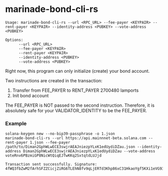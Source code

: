 # marinade-bond-cli-rs

```shell
Usage: marinade-bond-cli-rs --url <RPC_URL> --fee-payer <KEYPAIR> --rent-payer <KEYPAIR> --identity-address <PUBKEY> --vote-address <PUBKEY>

Options:
      --url <RPC_URL>              
      --fee-payer <KEYPAIR>        
      --rent-payer <KEYPAIR>       
      --identity-address <PUBKEY>  
      --vote-address <PUBKEY>      
```

Right now, this program can only initialize (create) your bond account.

Two instructions are created in the transaction:
1. Transfer from FEE_PAYER to RENT_PAYER 2700480 lamports
2. Init bond account

The FEE_PAYER is NOT passed to the second instruction.
Therefore, it is absolutely safe for your VALIDATOR_IDENTITY to be the FEE_PAYER.

### Example

```shell
solana-keygen new --no-bip39-passphrase -o 1.json
marinade-bond-cli-rs --url https://api.mainnnet-beta.solana.com --rent-payer 1.json --fee-payer /path/to/Diman2GphWLwECE3swjrAEAJniezpYLxK1edUydiDZau.json --identity-address Diman2GphWLwECE3swjrAEAJniezpYLxK1edUydiDZau --vote-address voteRnv6PBzmiGP8NicWtQiqEJTwKKq2SxtqtdLUJjd

Transaction sent successfully. Signature: 4fWQ3fbZwM2fArhSFZZCicjZiRG6TLEhN8fv9qLjERTd3Khp86xC31HkaoYgf5KXi1eVG93KHacVcGUhPACWvS6b
```